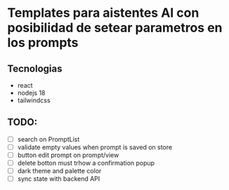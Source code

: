 # Templates para aistentes AI con posibilidad de setear parametros en los prompts

## Tecnologias
* react
* nodejs 18
* tailwindcss 

## TODO:

- [ ] search on PromptList
- [ ] validate empty values when prompt is saved on store
- [ ] button edit prompt on prompt/view
- [ ] delete botton must trhow a confirmation popup
- [ ] dark theme and palette color
- [ ] sync state with backend API
